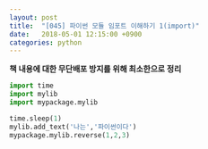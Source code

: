 ```yaml
---
layout: post
title:  "[045] 파이썬 모듈 임포트 이해하기 1(import)"
date:   2018-05-01 12:15:00 +0900
categories: python
---
```


**책 내용에 대한 무단배포 방지를 위해 최소한으로 정리**

```python
import time
import mylib
import mypackage.mylib

time.sleep(1)
mylib.add_text('나는','파이썬이다')
mypackage.mylib.reverse(1,2,3)
```

